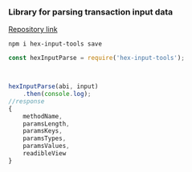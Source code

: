 ### Library for parsing transaction input data
[Repository link](https://github.com/Misir8/input-parse-tools)
```npm 
npm i hex-input-tools save
```
```javascript
const hexInputParse = require('hex-input-tools');



hexInputParse(abi, input)
    .then(console.log);
//response 
{
    methodName,
    paramsLength,
    paramsKeys,
    paramsTypes,
    paramsValues,
    readibleView
}
```